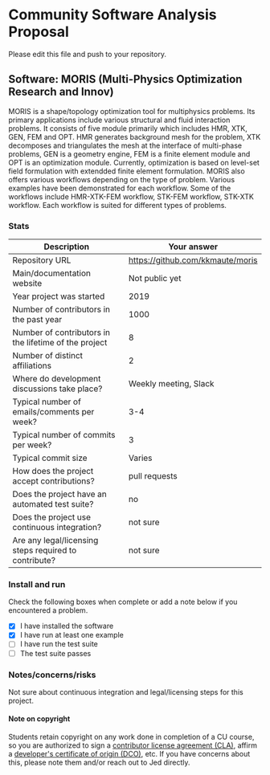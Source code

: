 # Community Software Analysis Proposal
Please edit this file and push to your repository.

## Software: MORIS (Multi-Physics Optimization Research and Innov)

MORIS is a shape/topology optimization tool for multiphysics problems. Its primary applications
include various structural and fluid interaction problems. It consists of five module primarily which
includes HMR, XTK, GEN, FEM and OPT. HMR generates background mesh for the problem, XTK decomposes and
triangulates the mesh at the interface of multi-phase problems, GEN is a geometry engine, FEM is a finite
element module and OPT is an optimization module. Currently, optimization is based on level-set field
formulation with extendded finite element formulation. MORIS also offers various workflows depending on the 
type of problem. Various examples have been demonstrated for each workflow. Some of the workflows include 
HMR-XTK-FEM workflow, STK-FEM workflow, STK-XTK workflow. Each workflow is suited for different types of problems. 

### Stats

| Description | Your answer |
|---------|-----------|
| Repository URL | https://github.com/kkmaute/moris   |
| Main/documentation website | Not public yet   |
| Year project was started | 2019  |
| Number of contributors in the past year | 1000 |
| Number of contributors in the lifetime of the project |  8 |
| Number of distinct affiliations | 2 |
| Where do development discussions take place? | Weekly meeting, Slack  |
| Typical number of emails/comments per week? | 3-4  |
| Typical number of commits per week? | 3  |
| Typical commit size | Varies |
| How does the project accept contributions? | pull requests   |
| Does the project have an automated test suite? | no |
| Does the project use continuous integration? | not sure |
| Are any legal/licensing steps required to contribute? | not sure |

### Install and run

Check the following boxes when complete or add a note below if you
encountered a problem.

- [x] I have installed the software
- [x] I have run at least one example
- [ ] I have run the test suite
- [ ] The test suite passes

### Notes/concerns/risks

Not sure about continuous integration and legal/licensing steps for this project.

#### Note on copyright
Students retain copyright on any work done in completion of a CU
course, so you are authorized to sign a [contributor license
agreement (CLA)](https://en.wikipedia.org/wiki/Contributor_License_Agreement),
affirm a [developer's certificate of
origin (DCO)](https://en.wikipedia.org/wiki/Developer_Certificate_of_Origin),
etc.  If you have concerns about this, please note them and/or reach
out to Jed directly.
